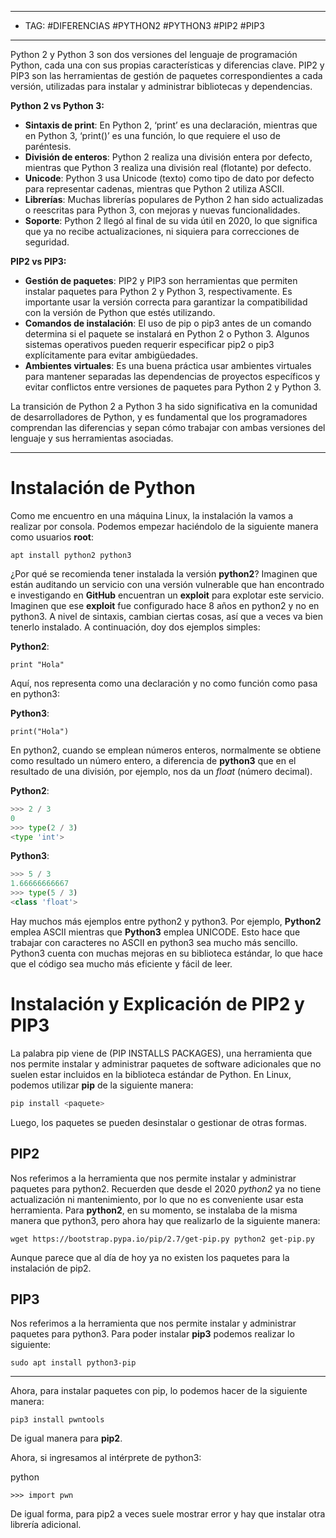 
----
- TAG: #DIFERENCIAS #PYTHON2 #PYTHON3 #PIP2 #PIP3
----
Python 2 y Python 3 son dos versiones del lenguaje de programación Python, cada una con sus propias características y diferencias clave. PIP2 y PIP3 son las herramientas de gestión de paquetes correspondientes a cada versión, utilizadas para instalar y administrar bibliotecas y dependencias.

**Python 2 vs Python 3:**

- **Sintaxis de print**: En Python 2, ‘print’ es una declaración, mientras que en Python 3, ‘print()’ es una función, lo que requiere el uso de paréntesis.
- **División de enteros**: Python 2 realiza una división entera por defecto, mientras que Python 3 realiza una división real (flotante) por defecto.
- **Unicode**: Python 3 usa Unicode (texto) como tipo de dato por defecto para representar cadenas, mientras que Python 2 utiliza ASCII.
- **Librerías**: Muchas librerías populares de Python 2 han sido actualizadas o reescritas para Python 3, con mejoras y nuevas funcionalidades.
- **Soporte**: Python 2 llegó al final de su vida útil en 2020, lo que significa que ya no recibe actualizaciones, ni siquiera para correcciones de seguridad.

**PIP2 vs PIP3:**

- **Gestión de paquetes**: PIP2 y PIP3 son herramientas que permiten instalar paquetes para Python 2 y Python 3, respectivamente. Es importante usar la versión correcta para garantizar la compatibilidad con la versión de Python que estés utilizando.
- **Comandos de instalación**: El uso de pip o pip3 antes de un comando determina si el paquete se instalará en Python 2 o Python 3. Algunos sistemas operativos pueden requerir especificar pip2 o pip3 explícitamente para evitar ambigüedades.
- **Ambientes virtuales**: Es una buena práctica usar ambientes virtuales para mantener separadas las dependencias de proyectos específicos y evitar conflictos entre versiones de paquetes para Python 2 y Python 3.

La transición de Python 2 a Python 3 ha sido significativa en la comunidad de desarrolladores de Python, y es fundamental que los programadores comprendan las diferencias y sepan cómo trabajar con ambas versiones del lenguaje y sus herramientas asociadas.

----
# Instalación de Python

Como me encuentro en una máquina Linux, la instalación la vamos a realizar por consola. Podemos empezar haciéndolo de la siguiente manera como usuarios **root**:

```
apt install python2 python3
```

¿Por qué se recomienda tener instalada la versión **python2**? Imaginen que están auditando un servicio con una versión vulnerable que han encontrado e investigando en **GitHub** encuentran un **exploit** para explotar este servicio. Imaginen que ese **exploit** fue configurado hace 8 años en python2 y no en python3. A nivel de sintaxis, cambian ciertas cosas, así que a veces va bien tenerlo instalado. A continuación, doy dos ejemplos simples:

**Python2**:

```python2
print "Hola"
```

Aquí, nos representa como una declaración y no como función como pasa en python3:

**Python3**:

```python3
print("Hola")
```

En python2, cuando se emplean números enteros, normalmente se obtiene como resultado un número entero, a diferencia de **python3** que en el resultado de una división, por ejemplo, nos da un _float_ (número decimal).

**Python2**:

```python
>>> 2 / 3 
0 
>>> type(2 / 3) 
<type 'int'> 
```

**Python3**:

```python
>>> 5 / 3 
1.66666666667 
>>> type(5 / 3) 
<class 'float'>
```

Hay muchos más ejemplos entre python2 y python3. Por ejemplo, **Python2** emplea ASCII mientras que **Python3** emplea UNICODE. Esto hace que trabajar con caracteres no ASCII en python3 sea mucho más sencillo. Python3 cuenta con muchas mejoras en su biblioteca estándar, lo que hace que el código sea mucho más eficiente y fácil de leer.

# Instalación y Explicación de PIP2 y PIP3

La palabra pip viene de (PIP INSTALLS PACKAGES), una herramienta que nos permite instalar y administrar paquetes de software adicionales que no suelen estar incluidos en la biblioteca estándar de Python. En Linux, podemos utilizar **pip** de la siguiente manera:

```php
pip install <paquete>
```

Luego, los paquetes se pueden desinstalar o gestionar de otras formas.

## PIP2

Nos referimos a la herramienta que nos permite instalar y administrar paquetes para python2. Recuerden que desde el 2020 _python2_ ya no tiene actualización ni mantenimiento, por lo que no es conveniente usar esta herramienta. Para **python2**, en su momento, se instalaba de la misma manera que python3, pero ahora hay que realizarlo de la siguiente manera:

```shell
wget https://bootstrap.pypa.io/pip/2.7/get-pip.py python2 get-pip.py
```

Aunque parece que al día de hoy ya no existen los paquetes para la instalación de pip2.

## PIP3

Nos referimos a la herramienta que nos permite instalar y administrar paquetes para python3. Para poder instalar **pip3** podemos realizar lo siguiente:

```
sudo apt install python3-pip
```
---

Ahora, para instalar paquetes con pip, lo podemos hacer de la siguiente manera:

`pip3 install pwntools`

De igual manera para **pip2**.

Ahora, si ingresamos al intérprete de python3:

python

`>>> import pwn`

De igual forma, para pip2 a veces suele mostrar error y hay que instalar otra librería adicional.